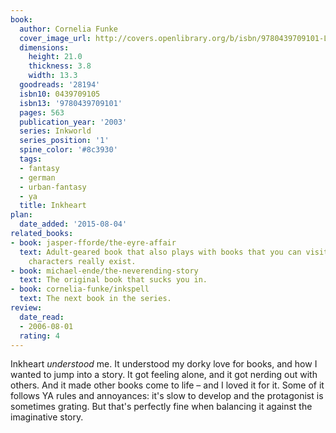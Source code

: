 ```yaml
---
book:
  author: Cornelia Funke
  cover_image_url: http://covers.openlibrary.org/b/isbn/9780439709101-L.jpg
  dimensions:
    height: 21.0
    thickness: 3.8
    width: 13.3
  goodreads: '28194'
  isbn10: 0439709105
  isbn13: '9780439709101'
  pages: 563
  publication_year: '2003'
  series: Inkworld
  series_position: '1'
  spine_color: '#8c3930'
  tags:
  - fantasy
  - german
  - urban-fantasy
  - ya
  title: Inkheart
plan:
  date_added: '2015-08-04'
related_books:
- book: jasper-fforde/the-eyre-affair
  text: Adult-geared book that also plays with books that you can visit and whose
    characters really exist.
- book: michael-ende/the-neverending-story
  text: The original book that sucks you in.
- book: cornelia-funke/inkspell
  text: The next book in the series.
review:
  date_read:
  - 2006-08-01
  rating: 4
---
```


Inkheart *understood* me. It understood my dorky love for books, and how I wanted to jump into a story. It got feeling
alone, and it got nerding out with others. And it made other books come to life – and I loved it for it. Some of it
follows YA rules and annoyances: it's slow to develop and the protagonist is sometimes grating. But that's perfectly
fine when balancing it against the imaginative story.
